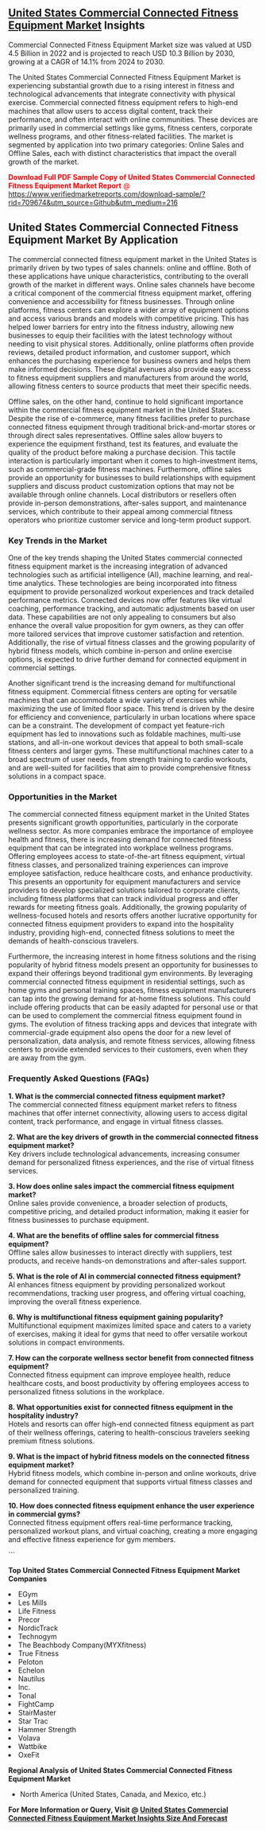 <h2><a href="https://www.verifiedmarketreports.com/download-sample/?rid=709674&amp;utm_source=Github&amp;utm_medium=216" target="_blank">United States Commercial Connected Fitness Equipment Market</a> Insights</h2><p>Commercial Connected Fitness Equipment Market size was valued at USD 4.5 Billion in 2022 and is projected to reach USD 10.3 Billion by 2030, growing at a CAGR of 14.1% from 2024 to 2030.</p><p><p>The United States Commercial Connected Fitness Equipment Market is experiencing substantial growth due to a rising interest in fitness and technological advancements that integrate connectivity with physical exercise. Commercial connected fitness equipment refers to high-end machines that allow users to access digital content, track their performance, and often interact with online communities. These devices are primarily used in commercial settings like gyms, fitness centers, corporate wellness programs, and other fitness-related facilities. The market is segmented by application into two primary categories: Online Sales and Offline Sales, each with distinct characteristics that impact the overall growth of the market.</p><p><p><span class=""><span style="color: #ff0000;"><strong>Download Full PDF Sample Copy of United States Commercial Connected Fitness Equipment Market Report</strong> @ </span><a href="https://www.verifiedmarketreports.com/download-sample/?rid=709674&amp;utm_source=Github&amp;utm_medium=216" target="_blank">https://www.verifiedmarketreports.com/download-sample/?rid=709674&amp;utm_source=Github&amp;utm_medium=216</a></span></p></p><h2>United States Commercial Connected Fitness Equipment Market By Application</h2><p>The commercial connected fitness equipment market in the United States is primarily driven by two types of sales channels: online and offline. Both of these applications have unique characteristics, contributing to the overall growth of the market in different ways. Online sales channels have become a critical component of the commercial fitness equipment market, offering convenience and accessibility for fitness businesses. Through online platforms, fitness centers can explore a wider array of equipment options and access various brands and models with competitive pricing. This has helped lower barriers for entry into the fitness industry, allowing new businesses to equip their facilities with the latest technology without needing to visit physical stores. Additionally, online platforms often provide reviews, detailed product information, and customer support, which enhances the purchasing experience for business owners and helps them make informed decisions. These digital avenues also provide easy access to fitness equipment suppliers and manufacturers from around the world, allowing fitness centers to source products that meet their specific needs.</p><p>Offline sales, on the other hand, continue to hold significant importance within the commercial fitness equipment market in the United States. Despite the rise of e-commerce, many fitness facilities prefer to purchase connected fitness equipment through traditional brick-and-mortar stores or through direct sales representatives. Offline sales allow buyers to experience the equipment firsthand, test its features, and evaluate the quality of the product before making a purchase decision. This tactile interaction is particularly important when it comes to high-investment items, such as commercial-grade fitness machines. Furthermore, offline sales provide an opportunity for businesses to build relationships with equipment suppliers and discuss product customization options that may not be available through online channels. Local distributors or resellers often provide in-person demonstrations, after-sales support, and maintenance services, which contribute to their appeal among commercial fitness operators who prioritize customer service and long-term product support.</p><h3>Key Trends in the Market</h3><p>One of the key trends shaping the United States commercial connected fitness equipment market is the increasing integration of advanced technologies such as artificial intelligence (AI), machine learning, and real-time analytics. These technologies are being incorporated into fitness equipment to provide personalized workout experiences and track detailed performance metrics. Connected devices now offer features like virtual coaching, performance tracking, and automatic adjustments based on user data. These capabilities are not only appealing to consumers but also enhance the overall value proposition for gym owners, as they can offer more tailored services that improve customer satisfaction and retention. Additionally, the rise of virtual fitness classes and the growing popularity of hybrid fitness models, which combine in-person and online exercise options, is expected to drive further demand for connected equipment in commercial settings.</p><p>Another significant trend is the increasing demand for multifunctional fitness equipment. Commercial fitness centers are opting for versatile machines that can accommodate a wide variety of exercises while maximizing the use of limited floor space. This trend is driven by the desire for efficiency and convenience, particularly in urban locations where space can be a constraint. The development of compact yet feature-rich equipment has led to innovations such as foldable machines, multi-use stations, and all-in-one workout devices that appeal to both small-scale fitness centers and larger gyms. These multifunctional machines cater to a broad spectrum of user needs, from strength training to cardio workouts, and are well-suited for facilities that aim to provide comprehensive fitness solutions in a compact space.</p><h3>Opportunities in the Market</h3><p>The commercial connected fitness equipment market in the United States presents significant growth opportunities, particularly in the corporate wellness sector. As more companies embrace the importance of employee health and fitness, there is increasing demand for connected fitness equipment that can be integrated into workplace wellness programs. Offering employees access to state-of-the-art fitness equipment, virtual fitness classes, and personalized training experiences can improve employee satisfaction, reduce healthcare costs, and enhance productivity. This presents an opportunity for equipment manufacturers and service providers to develop specialized solutions tailored to corporate clients, including fitness platforms that can track individual progress and offer rewards for meeting fitness goals. Additionally, the growing popularity of wellness-focused hotels and resorts offers another lucrative opportunity for connected fitness equipment providers to expand into the hospitality industry, providing high-end, connected fitness solutions to meet the demands of health-conscious travelers.</p><p>Furthermore, the increasing interest in home fitness solutions and the rising popularity of hybrid fitness models present an opportunity for businesses to expand their offerings beyond traditional gym environments. By leveraging commercial connected fitness equipment in residential settings, such as home gyms and personal training spaces, fitness equipment manufacturers can tap into the growing demand for at-home fitness solutions. This could include offering products that can be easily adapted for personal use or that can be used to complement the commercial fitness equipment found in gyms. The evolution of fitness tracking apps and devices that integrate with commercial-grade equipment also opens the door for a new level of personalization, data analysis, and remote fitness services, allowing fitness centers to provide extended services to their customers, even when they are away from the gym.</p><h3>Frequently Asked Questions (FAQs)</h3><p><strong>1. What is the commercial connected fitness equipment market?</strong><br> The commercial connected fitness equipment market refers to fitness machines that offer internet connectivity, allowing users to access digital content, track performance, and engage in virtual fitness classes.</p><p><strong>2. What are the key drivers of growth in the commercial connected fitness equipment market?</strong><br> Key drivers include technological advancements, increasing consumer demand for personalized fitness experiences, and the rise of virtual fitness services.</p><p><strong>3. How does online sales impact the commercial fitness equipment market?</strong><br> Online sales provide convenience, a broader selection of products, competitive pricing, and detailed product information, making it easier for fitness businesses to purchase equipment.</p><p><strong>4. What are the benefits of offline sales for commercial fitness equipment?</strong><br> Offline sales allow businesses to interact directly with suppliers, test products, and receive hands-on demonstrations and after-sales support.</p><p><strong>5. What is the role of AI in commercial connected fitness equipment?</strong><br> AI enhances fitness equipment by providing personalized workout recommendations, tracking user progress, and offering virtual coaching, improving the overall fitness experience.</p><p><strong>6. Why is multifunctional fitness equipment gaining popularity?</strong><br> Multifunctional equipment maximizes limited space and caters to a variety of exercises, making it ideal for gyms that need to offer versatile workout solutions in compact environments.</p><p><strong>7. How can the corporate wellness sector benefit from connected fitness equipment?</strong><br> Connected fitness equipment can improve employee health, reduce healthcare costs, and boost productivity by offering employees access to personalized fitness solutions in the workplace.</p><p><strong>8. What opportunities exist for connected fitness equipment in the hospitality industry?</strong><br> Hotels and resorts can offer high-end connected fitness equipment as part of their wellness offerings, catering to health-conscious travelers seeking premium fitness solutions.</p><p><strong>9. What is the impact of hybrid fitness models on the connected fitness equipment market?</strong><br> Hybrid fitness models, which combine in-person and online workouts, drive demand for connected equipment that supports virtual fitness classes and personalized training.</p><p><strong>10. How does connected fitness equipment enhance the user experience in commercial gyms?</strong><br> Connected fitness equipment offers real-time performance tracking, personalized workout plans, and virtual coaching, creating a more engaging and effective fitness experience for gym members.</p>```</p><p><strong>Top United States Commercial Connected Fitness Equipment Market Companies</strong></p><div data-test-id=""><p><li>EGym</li><li> Les Mills</li><li> Life Fitness</li><li> Precor</li><li> NordicTrack</li><li> Technogym</li><li> The Beachbody Company(MYXfitness)</li><li> True Fitness</li><li> Peloton</li><li> Echelon</li><li> Nautilus</li><li> Inc.</li><li> Tonal</li><li> FightCamp</li><li> StairMaster</li><li> Star Trac</li><li> Hammer Strength</li><li> Volava</li><li> Wattbike</li><li> OxeFit</li></p><div><strong>Regional Analysis of&nbsp;United States Commercial Connected Fitness Equipment Market</strong></div><ul><li dir="ltr"><p dir="ltr">North America&nbsp;(United States, Canada, and Mexico, etc.)</p></li></ul><p><strong>For More Information or Query, Visit @&nbsp;</strong><strong><a href="https://www.verifiedmarketreports.com/product/commercial-connected-fitness-equipment-market/?utm_source=Github&amp;utm_medium=216" target="_blank">United States Commercial Connected Fitness Equipment Market Insights Size And Forecast</a></strong></p></div>
